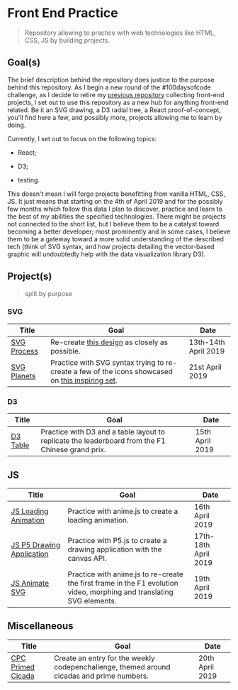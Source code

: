 # Front End Practice

> Repository allowing to practice with web technologies like HTML, CSS, JS by building projects.

## Goal(s)

The brief description behind the repository does justice to the purpose behind this repository. As I begin a new round of the #100daysofcode challenge, as I decide to retire my [previous repository](https://github.com/borntofrappe/Practice-Front-End-Web-Development) collecting front-end projects, I set out to use this repository as a new hub for anything front-end related. Be it an SVG drawing, a D3 radial tree, a React proof-of-concept, you'll find here a few, and possibly more, projects allowing me to learn by doing.

Currently, I set out to focus on the following topics:

- React;

- D3;

- testing.

This doesn't mean I will forgo projects benefitting from vanilla HTML, CSS, JS. It just means that starting on the 4th of April 2019 and for the possibly few months which follow this data I plan to discover, practice and learn to the best of my abilities the specified technologies. There might be projects not connected to the short list, but I believe them to be a catalyst toward becoming a better developer; most prominently and in some cases, I believe them to be a gateway toward a more solid understanding of the described tech (think of SVG syntax, and how projects detailing the vector-based graphic will undoubtedly help with the data visualization library D3).

## Project(s)

> split by purpose

### SVG

|Title|Goal|Date|
|---|---|---|
|[SVG Process](https://codepen.io/borntofrappe/pen/EJvrqL)|Re-create [this design](https://dribbble.com/shots/5260798-Process) as closely as possible.|13th-14th April 2019|
|[SVG Planets](https://codepen.io/borntofrappe/pen/qwKwoV)|Practice with SVG syntax trying to re-create a few of the icons showcased on [this inspiring set](https://dribbble.com/shots/4193533-Best-Icons-Of-The-Month).|21st April 2019|


### D3

|Title|Goal|Date|
|---|---|---|
|[D3 Table](https://codepen.io/borntofrappe/pen/ZZaaOe)|Practice with D3 and a table layout to replicate the leaderboard from the F1 Chinese grand prix.|15th April 2019|

## JS

|Title|Goal|Date|
|---|---|---|
|[JS Loading Animation](https://codepen.io/borntofrappe/pen/yrpRmy)|Practice with anime.js to create a loading animation.|16th April 2019|
|[JS P5 Drawing Application](https://codepen.io/borntofrappe/pen/QPQPrv)|Practice with P5.js to create a drawing application with the canvas API.|17th-18th April 2019|
|[JS Animate SVG](https://codepen.io/borntofrappe/pen/xejMWe)|Practice with anime.js to re-create the first frame in the F1 evolution video, morphing and translating SVG elements.|19th April 2019|

## Miscellaneous

|Title|Goal|Date|
|---|---|---|
|[CPC Primed Cicada](https://codepen.io/borntofrappe/pen/QPxvBM)|Create an entry for the weekly codepenchallenge, themed around cicadas and prime numbers.|20th April 2019|